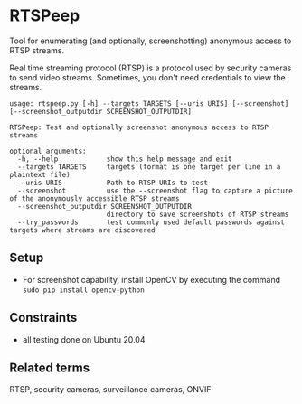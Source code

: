 # RTSPeep

Tool for enumerating (and optionally, screenshotting) anonymous access to RTSP streams.

Real time streaming protocol (RTSP) is a protocol used by security cameras to send video streams. Sometimes, you don't need credentials to view the streams.

```
usage: rtspeep.py [-h] --targets TARGETS [--uris URIS] [--screenshot] [--screenshot_outputdir SCREENSHOT_OUTPUTDIR]

RTSPeep: Test and optionally screenshot anonymous access to RTSP streams

optional arguments:
  -h, --help            show this help message and exit
  --targets TARGETS     targets (format is one target per line in a plaintext file)
  --uris URIS           Path to RTSP URIs to test
  --screenshot          use the --screenshot flag to capture a picture of the anonymously accessible RTSP streams
  --screenshot_outputdir SCREENSHOT_OUTPUTDIR
                        directory to save screenshots of RTSP streams
  --try_passwords       test commonly used default passwords against targets where streams are discovered

```

## Setup 

- For screenshot capability, install OpenCV by executing the command `sudo pip install opencv-python`

## Constraints

- all testing done on Ubuntu 20.04

## Related terms
RTSP, security cameras, surveillance cameras, ONVIF
